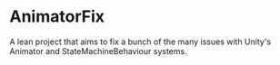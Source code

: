 # AnimatorFix
A lean project that aims to fix a bunch of the many issues with Unity's Animator and StateMachineBehaviour systems.
